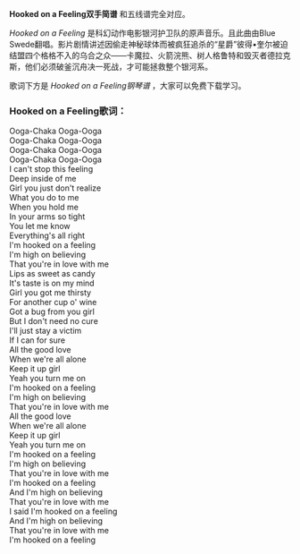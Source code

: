 

**Hooked on a Feeling双手简谱** 和五线谱完全对应。

_Hooked on a Feeling_ 是科幻动作电影银河护卫队的原声音乐。且此曲由Blue
Swede翻唱。影片剧情讲述因偷走神秘球体而被疯狂追杀的“星爵”彼得•奎尔被迫结盟四个格格不入的乌合之众——卡魔拉、火箭浣熊、树人格鲁特和毁灭者德拉克斯，他们必须破釜沉舟决一死战，才可能拯救整个银河系。

歌词下方是 _Hooked on a Feeling钢琴谱_ ，大家可以免费下载学习。

### Hooked on a Feeling歌词：

Ooga-Chaka Ooga-Ooga  
Ooga-Chaka Ooga-Ooga  
Ooga-Chaka Ooga-Ooga  
Ooga-Chaka Ooga-Ooga  
I can't stop this feeling  
Deep inside of me  
Girl you just don't realize  
What you do to me  
When you hold me  
In your arms so tight  
You let me know  
Everything's all right  
I'm hooked on a feeling  
I'm high on believing  
That you're in love with me  
Lips as sweet as candy  
It's taste is on my mind  
Girl you got me thirsty  
For another cup o' wine  
Got a bug from you girl  
But I don't need no cure  
I'll just stay a victim  
If I can for sure  
All the good love  
When we're all alone  
Keep it up girl  
Yeah you turn me on  
I'm hooked on a feeling  
I'm high on believing  
That you're in love with me  
All the good love  
When we're all alone  
Keep it up girl  
Yeah you turn me on  
I'm hooked on a feeling  
I'm high on believing  
That you're in love with me  
I'm hooked on a feeling  
And I'm high on believing  
That you're in love with me  
I said I'm hooked on a feeling  
And I'm high on believing  
That you're in love with me  
I'm hooked on a feeling

